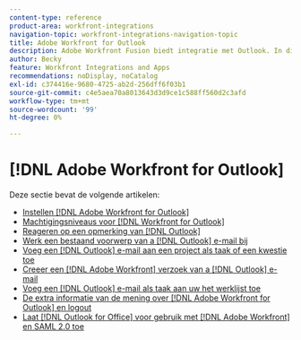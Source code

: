```yaml
---
content-type: reference
product-area: workfront-integrations
navigation-topic: workfront-integrations-navigation-topic
title: Adobe Workfront for Outlook
description: Adobe Workfront Fusion biedt integratie met Outlook. In dit artikel wordt verwezen naar instructies voor het installeren en configureren van deze integratie en naar het gebruik ervan in uw dagelijkse werk.
author: Becky
feature: Workfront Integrations and Apps
recommendations: noDisplay, noCatalog
exl-id: c374416e-9680-4725-ab2d-256dff6f03b1
source-git-commit: c4e5aea70a8013643d3d9ce1c588ff560d2c3afd
workflow-type: tm+mt
source-wordcount: '99'
ht-degree: 0%

---
```


# [!DNL Adobe Workfront for Outlook]

Deze sectie bevat de volgende artikelen:

* [Instellen  [!DNL Adobe Workfront for Outlook]](../../workfront-integrations-and-apps/using-workfront-with-outlook/set-up-workfront-for-outlook.md)
* [Machtigingsniveaus voor  [!DNL Workfront for Outlook]](../../workfront-integrations-and-apps/using-workfront-with-outlook/permissions-in-workfront-for-outlook.md)
* [Reageren op een opmerking van  [!DNL Outlook]](../../workfront-integrations-and-apps/using-workfront-with-outlook/reply-to-a-comment-from-outlook.md)
* [Werk een bestaand voorwerp van a  [!DNL Outlook]  e-mail bij](../../workfront-integrations-and-apps/using-workfront-with-outlook/update-an-existing-object-from-an-outlook-email.md)
* [Voeg een  [!DNL Outlook]  e-mail aan een project als taak of een kwestie toe](../../workfront-integrations-and-apps/using-workfront-with-outlook/add-outlook-email-to-project-as-task-or-issue.md)
* [Creeer een  [!DNL Adobe Workfront]  verzoek van a [!DNL Outlook]  e-mail](../../workfront-integrations-and-apps/using-workfront-with-outlook/create-a-wf-request-from-an-outlook-email.md)
* [Voeg een  [!DNL Outlook]  e-mail als taak aan uw het werklijst toe](../../workfront-integrations-and-apps/using-workfront-with-outlook/add-outlook-email-as-task-to-your-work-list.md)
* [De extra informatie van de mening over  [!DNL Adobe Workfront for Outlook]  en logout](../../workfront-integrations-and-apps/using-workfront-with-outlook/view-additional-infor-wf-outlook-and-log-out.md)
* [Laat  [!DNL Outlook for Office]  voor gebruik met  [!DNL Adobe Workfront]  en SAML 2.0 toe](../../workfront-integrations-and-apps/using-workfront-with-outlook/enable-outlook-for-office-for-use-with-wf-and-saml-2.md)

